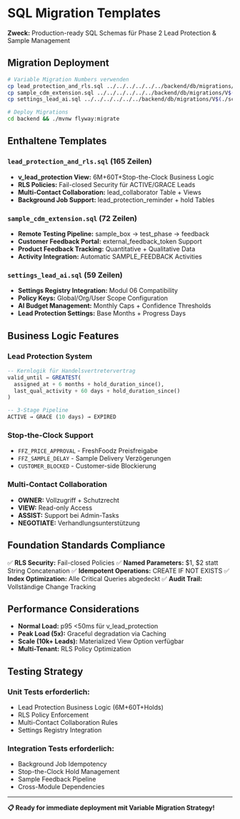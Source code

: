 # SQL Migration Templates

**Zweck:** Production-ready SQL Schemas für Phase 2 Lead Protection & Sample Management

## Migration Deployment

```bash
# Variable Migration Numbers verwenden
cp lead_protection_and_rls.sql ../../../../../../backend/db/migrations/V$(./scripts/get-next-migration.sh)__lead_protection_and_rls.sql
cp sample_cdm_extension.sql ../../../../../../backend/db/migrations/V$(./scripts/get-next-migration.sh)__sample_cdm_extension.sql
cp settings_lead_ai.sql ../../../../../../backend/db/migrations/V$(./scripts/get-next-migration.sh)__settings_lead_ai.sql

# Deploy Migrations
cd backend && ./mvnw flyway:migrate
```

## Enthaltene Templates

### `lead_protection_and_rls.sql` (165 Zeilen)
- **v_lead_protection View:** 6M+60T+Stop-the-Clock Business Logic
- **RLS Policies:** Fail-closed Security für ACTIVE/GRACE Leads
- **Multi-Contact Collaboration:** lead_collaborator Table + Views
- **Background Job Support:** lead_protection_reminder + hold Tables

### `sample_cdm_extension.sql` (72 Zeilen)
- **Remote Testing Pipeline:** sample_box → test_phase → feedback
- **Customer Feedback Portal:** external_feedback_token Support
- **Product Feedback Tracking:** Quantitative + Qualitative Data
- **Activity Integration:** Automatic SAMPLE_FEEDBACK Activities

### `settings_lead_ai.sql` (59 Zeilen)
- **Settings Registry Integration:** Modul 06 Compatibility
- **Policy Keys:** Global/Org/User Scope Configuration
- **AI Budget Management:** Monthly Caps + Confidence Thresholds
- **Lead Protection Settings:** Base Months + Progress Days

## Business Logic Features

### Lead Protection System
```sql
-- Kernlogik für Handelsvertretervertrag
valid_until = GREATEST(
  assigned_at + 6 months + hold_duration_since(),
  last_qual_activity + 60 days + hold_duration_since()
)

-- 3-Stage Pipeline
ACTIVE → GRACE (10 days) → EXPIRED
```

### Stop-the-Clock Support
- `FFZ_PRICE_APPROVAL` - FreshFoodz Preisfreigabe
- `FFZ_SAMPLE_DELAY` - Sample Delivery Verzögerungen
- `CUSTOMER_BLOCKED` - Customer-side Blockierung

### Multi-Contact Collaboration
- **OWNER:** Vollzugriff + Schutzrecht
- **VIEW:** Read-only Access
- **ASSIST:** Support bei Admin-Tasks
- **NEGOTIATE:** Verhandlungsunterstützung

## Foundation Standards Compliance

✅ **RLS Security:** Fail-closed Policies
✅ **Named Parameters:** $1, $2 statt String Concatenation
✅ **Idempotent Operations:** CREATE IF NOT EXISTS
✅ **Index Optimization:** Alle Critical Queries abgedeckt
✅ **Audit Trail:** Vollständige Change Tracking

## Performance Considerations

- **Normal Load:** p95 <50ms für v_lead_protection
- **Peak Load (5x):** Graceful degradation via Caching
- **Scale (10k+ Leads):** Materialized View Option verfügbar
- **Multi-Tenant:** RLS Policy Optimization

## Testing Strategy

### Unit Tests erforderlich:
- Lead Protection Business Logic (6M+60T+Holds)
- RLS Policy Enforcement
- Multi-Contact Collaboration Rules
- Settings Registry Integration

### Integration Tests erforderlich:
- Background Job Idempotency
- Stop-the-Clock Hold Management
- Sample Feedback Pipeline
- Cross-Module Dependencies

---

**📋 Ready for immediate deployment mit Variable Migration Strategy!**